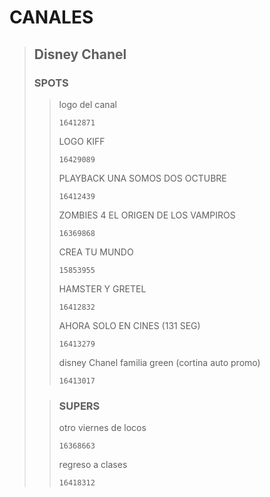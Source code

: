 # CANALES

>## Disney Chanel
>### SPOTS
>>logo del canal
>>```
>>16412871
>>```
>>LOGO KIFF
>>```
>>16429089
>>```
>>PLAYBACK UNA SOMOS DOS OCTUBRE
>>```
>>16412439
>>```
>>ZOMBIES 4 EL ORIGEN DE LOS VAMPIROS
>>```
>>16369868
>>```
>>CREA TU MUNDO
>>```
>>15853955
>>```
>>HAMSTER Y GRETEL
>>```
>>16412832
>>```
>>AHORA SOLO EN CINES (131 SEG)
>>```
>>16413279
>>```
>>disney Chanel familia green (cortina auto promo)
>>```
>>16413017
>>```
>
>>### SUPERS
>>otro viernes de locos
>>```
>>16368663
>>```
>>regreso a clases
>>```
>>16418312
>>```
